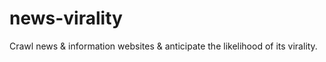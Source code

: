 # news-virality
Crawl news &amp; information websites &amp; anticipate the likelihood of its virality. 
